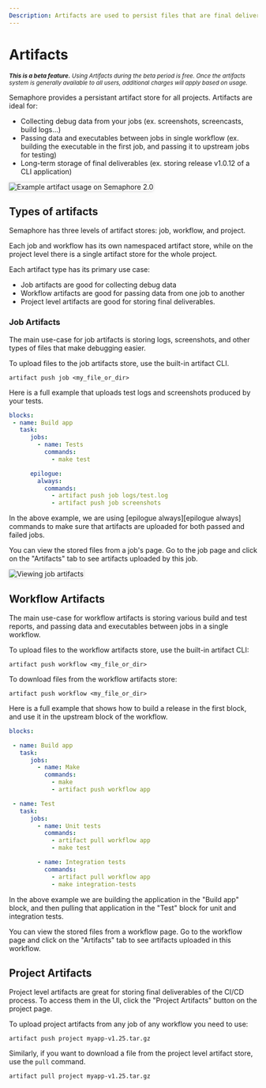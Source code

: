 ```yaml
---
Description: Artifacts are used to persist files that are final deliverables or debugging files.
---
```


# Artifacts

<small><i><strong>This is a beta feature.</strong> Using Artifacts during the beta period is free. Once the artifacts
system is generally available to all users, additional charges will apply based on
usage.</i></small>

Semaphore provides a persistant artifact store for all projects. Artifacts are ideal for:

- Collecting debug data from your jobs (ex. screenshots, screencasts, build logs...)
- Passing data and executables between jobs in single workflow (ex. building the executable in the first job, and passing it to upstream jobs for testing)
- Long-term storage of final deliverables (ex. storing release v1.0.12 of a CLI application)

<img style="box-shadow: 0px 0px 5px #ccc" src="/essentials/img/artifacts/top.png" alt="Example artifact usage on Semaphore 2.0">

## Types of artifacts

Semaphore has three levels of artifact stores: job, workflow, and project.

Each job and workflow has its own namespaced artifact store, while on the project
level there is a single artifact store for the whole project.

Each artifact type has its primary use case: 

- Job artifacts are good for collecting debug data
- Workflow artifacts are good for passing data from one job to another
- Project level artifacts are good for storing final deliverables.

### Job Artifacts

The main use-case for job artifacts is storing logs, screenshots, and other types of 
files that make debugging easier.

To upload files to the job artifacts store, use the built-in artifact CLI.

```
artifact push job <my_file_or_dir>
```

Here is a full example that uploads test logs and screenshots produced by your tests.

``` yaml
blocks:
 - name: Build app
   task:
      jobs:
        - name: Tests
          commands:
            - make test

      epilogue:
        always:
          commands:
            - artifact push job logs/test.log
            - artifact push job screenshots
```

In the above example, we are using [epilogue always][epilogue always] commands to make sure
that artifacts are uploaded for both passed and failed jobs.

You can view the stored files from a job's page. Go to the job page and click on the "Artifacts"
tab to see artifacts uploaded by this job.

<img style="box-shadow: 0px 0px 5px #ccc" src="/essentials/img/artifacts/job-artifacts.png" alt="Viewing job artifacts">

## Workflow Artifacts

The main use-case for workflow artifacts is storing various build and test reports,
and passing data and executables between jobs in a single workflow.

To upload files to the workflow artifacts store, use the built-in artifact CLI:

```
artifact push workflow <my_file_or_dir>
```

To download files from the workflow artifacts store:

```
artifact push workflow <my_file_or_dir>
```

Here is a full example that shows how to build a release in the first block, and
use it in the upstream block of the workflow.

``` yaml
blocks:

 - name: Build app
   task:
      jobs:
        - name: Make
          commands:
            - make
            - artifact push workflow app

 - name: Test
   task:
      jobs:
        - name: Unit tests
          commands:
            - artifact pull workflow app
            - make test

        - name: Integration tests
          commands:
            - artifact pull workflow app
            - make integration-tests
```

In the above example we are building the application in the "Build app" block,
and then pulling that application in the "Test" block for unit and integration
tests.

You can view the stored files from a workflow page. Go to the workflow page and 
click on the "Artifacts" tab to see artifacts uploaded in this workflow.

## Project Artifacts

Project level artifacts are great for storing final deliverables of the
CI/CD process. To access them in the UI, click the "Project Artifacts"
button on the project page.

To upload project artifacts from any job of any workflow you need to use:

`artifact push project myapp-v1.25.tar.gz`

Similarly, if you want to download a file from the project level artifact store,
use the `pull` command.

`artifact pull project myapp-v1.25.tar.gz`

[artifact-cli-reference]: https://docs.semaphoreci.com/reference/artifact-cli-reference/
[epilogue-always]: https://docs.semaphoreci.com/reference/pipeline-yaml-reference/#the-epilogue-property
